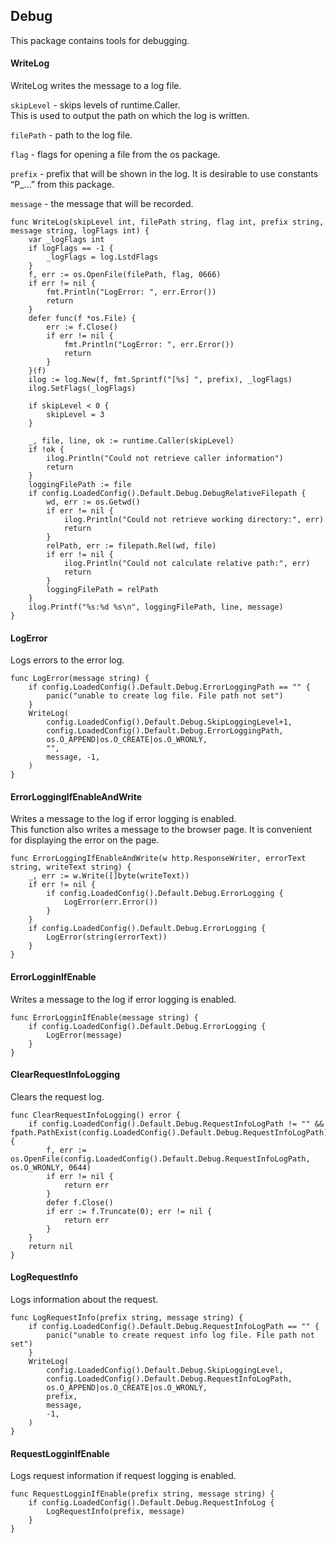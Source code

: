 ## Debug
This package contains tools for debugging.

#### WriteLog
WriteLog writes the message to a log file.

`skipLevel` - skips levels of runtime.Caller.<br>
This is used to output the path on which the log is written.

`filePath` - path to the log file.

`flag` - flags for opening a file from the os package.

`prefix` - prefix that will be shown in the log. It is desirable to use
constants “P_...” from this package.

`message` - the message that will be recorded.
```golang
func WriteLog(skipLevel int, filePath string, flag int, prefix string, message string, logFlags int) {
	var _logFlags int
	if logFlags == -1 {
		_logFlags = log.LstdFlags
	}
	f, err := os.OpenFile(filePath, flag, 0666)
	if err != nil {
		fmt.Println("LogError: ", err.Error())
		return
	}
	defer func(f *os.File) {
		err := f.Close()
		if err != nil {
			fmt.Println("LogError: ", err.Error())
			return
		}
	}(f)
	ilog := log.New(f, fmt.Sprintf("[%s] ", prefix), _logFlags)
	ilog.SetFlags(_logFlags)

	if skipLevel < 0 {
		skipLevel = 3
	}

	_, file, line, ok := runtime.Caller(skipLevel)
	if !ok {
		ilog.Println("Could not retrieve caller information")
		return
	}
	loggingFilePath := file
	if config.LoadedConfig().Default.Debug.DebugRelativeFilepath {
		wd, err := os.Getwd()
		if err != nil {
			ilog.Println("Could not retrieve working directory:", err)
			return
		}
		relPath, err := filepath.Rel(wd, file)
		if err != nil {
			ilog.Println("Could not calculate relative path:", err)
			return
		}
		loggingFilePath = relPath
	}
	ilog.Printf("%s:%d %s\n", loggingFilePath, line, message)
}
```

#### LogError
Logs errors to the error log.
```golang
func LogError(message string) {
	if config.LoadedConfig().Default.Debug.ErrorLoggingPath == "" {
		panic("unable to create log file. File path not set")
	}
	WriteLog(
		config.LoadedConfig().Default.Debug.SkipLoggingLevel+1,
		config.LoadedConfig().Default.Debug.ErrorLoggingPath,
		os.O_APPEND|os.O_CREATE|os.O_WRONLY,
		"",
		message, -1,
	)
}
```

#### ErrorLoggingIfEnableAndWrite
Writes a message to the log if error logging is enabled.<br>
This function also writes a message to the browser page. It is
convenient for displaying the error on the page.
```golang
func ErrorLoggingIfEnableAndWrite(w http.ResponseWriter, errorText string, writeText string) {
	_, err := w.Write([]byte(writeText))
	if err != nil {
		if config.LoadedConfig().Default.Debug.ErrorLogging {
			LogError(err.Error())
		}
	}
	if config.LoadedConfig().Default.Debug.ErrorLogging {
		LogError(string(errorText))
	}
}
```

#### ErrorLogginIfEnable
Writes a message to the log if error logging is enabled.
```golang
func ErrorLogginIfEnable(message string) {
	if config.LoadedConfig().Default.Debug.ErrorLogging {
		LogError(message)
	}
}
```

#### ClearRequestInfoLogging
Clears the request log.
```golang
func ClearRequestInfoLogging() error {
	if config.LoadedConfig().Default.Debug.RequestInfoLogPath != "" && fpath.PathExist(config.LoadedConfig().Default.Debug.RequestInfoLogPath) {
		f, err := os.OpenFile(config.LoadedConfig().Default.Debug.RequestInfoLogPath, os.O_WRONLY, 0644)
		if err != nil {
			return err
		}
		defer f.Close()
		if err := f.Truncate(0); err != nil {
			return err
		}
	}
	return nil
}
```

#### LogRequestInfo
Logs information about the request.
```golang
func LogRequestInfo(prefix string, message string) {
	if config.LoadedConfig().Default.Debug.RequestInfoLogPath == "" {
		panic("unable to create request info log file. File path not set")
	}
	WriteLog(
		config.LoadedConfig().Default.Debug.SkipLoggingLevel,
		config.LoadedConfig().Default.Debug.RequestInfoLogPath,
		os.O_APPEND|os.O_CREATE|os.O_WRONLY,
		prefix,
		message,
		-1,
	)
}
```

#### RequestLogginIfEnable
Logs request information if request logging is enabled.
```golang
func RequestLogginIfEnable(prefix string, message string) {
	if config.LoadedConfig().Default.Debug.RequestInfoLog {
		LogRequestInfo(prefix, message)
	}
}
```